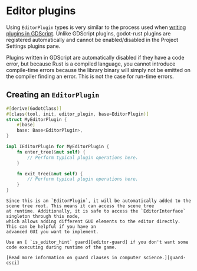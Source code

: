 <!--
  ~ Copyright (c) godot-rust; Bromeon and contributors.
  ~ This Source Code Form is subject to the terms of the Mozilla Public
  ~ License, v. 2.0. If a copy of the MPL was not distributed with this
  ~ file, You can obtain one at https://mozilla.org/MPL/2.0/.
-->

# Editor plugins


Using `EditorPlugin` types is very similar to the process used when [writing plugins in GDScript][gd-plugins].
Unlike GDScript plugins, godot-rust plugins are registered automatically and cannot be enabled/disabled in the
Project Settings plugins pane.

<!-- This section may be unecessary? -->
Plugins written in GDScript are automatically disabled if they have a code error, but because Rust is a compiled language,
you cannot introduce compile-time errors because the library binary will simply not be emitted on the compiler finding an error.
This is not the case for run-time errors.

[gd-plugins]: https://docs.godotengine.org/en/stable/tutorials/plugins/editor/making_plugins.html


## Creating an `EditorPlugin`

```rs
#[derive(GodotClass)]
#[class(tool, init, editor_plugin, base=EditorPlugin)]
struct MyEditorPlugin {
    #[base]
    base: Base<EditorPlugin>,
}

impl IEditorPlugin for MyEditorPlugin {
    fn enter_tree(&mut self) {
        // Perform typical plugin operations here.
    }

    fn exit_tree(&mut self) {
        // Perform typical plugin operations here.
    }
}
```

```admonish hint
Since this is an `EditorPlugin`, it will be automatically added to the scene tree root. This means it can access the scene tree 
at runtime. Additionally, it is safe to access the `EditorInterface` singleton through this node, 
which allows adding different GUI elements to the editor directly. This can be helpful if you have an 
advanced GUI you want to implement.

Use an [ `is_editor_hint` guard][editor-guard] if you don't want some code executing during runtime of the game.

[Read more information on guard clauses in computer science.][guard-csci]
```

[editor-guard]: https://godot-rust.github.io/docs/gdext/master/godot/engine/struct.Engine.html#method.is_editor_hint
[guard-csci]: https://en.wikipedia.org/wiki/Guard_(computer_science)
